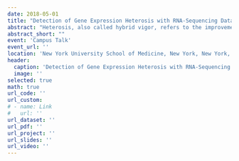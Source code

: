 ```yaml
---
date: 2018-05-01
title: "Detection of Gene Expression Heterosis with RNA-Sequencing Data"
abstract: "Heterosis, also called hybrid vigor, refers to the improvements in the phenotype of hybrid offspring relative to its two inbred parents. Although het- erosis phenomenon is widely applied in agriculture, the mechanism of heterosis is still unknown. Recent advances in RNA-sequencing (RNA-seq) technology have provided an opportunity to understand phenotypic heterosis at the molec- ular level. It is challenging to identify gene expression heterosis via comparing expression levels of tens of thousands of genes in parental inbred lines and their hybrid offspring with RNA-seq data. One difficulty is to avoid the dependence on parametric assumptions, the other is to control false discovery rate (FDR) for the multiple testing error in RNA-seq data analysis. So far, the detection of gene expression heterosis with RNA-seq data is lack of study. In this paper, we de- velop a semi-parametric Bayesian approach to model the RNA-seq data, with a Dirichlet process as the prior model for the distribution of fold changes between each inbred parent versus the hybrid offspring respectively. The MCMC sam- pling scheme with Gibbs algorithm is then developed for identifying heterosis genes. Simulation results demonstrate that our proposed method outperforms other methods used to detect gene expression heterosis."
abstract_short: ""
event: 'Campus Talk'
event_url: ''
location: 'New York University School of Medicine, New York, New York, USA'
header:
  caption: 'Detection of Gene Expression Heterosis with RNA-Sequencing Data'
  image: ''
selected: true
math: true
url_code: ''
url_custom: 
# - name: Link
#   url: ''
url_dataset: ''
url_pdf: ''
url_project: ''
url_slides: ''
url_video: ''
---
```

